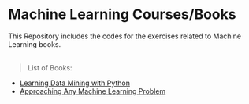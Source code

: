 # Machine Learning Courses/Books

This Repository includes the codes for the exercises related to Machine Learning books. <br /><br />

>List of Books:

- [Learning Data Mining with Python](https://github.com/gurkandyilmaz/courses-and-tutorials/tree/master/machine_learning/Learning%20Data%20Mining%20with%20Python%20Robert%20Layton)
- [Approaching Any Machine Learning Problem](https://github.com/gurkandyilmaz/courses-and-tutorials/tree/master/machine_learning/ApproachingAnyMachineLearningProblem)


